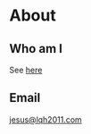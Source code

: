 # About
## Who am I
See [here](https://lqh2011.com)
## Email
[jesus@lqh2011.com](mailto:jesus@lqh2011.com)